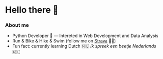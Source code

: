 # Hello there 👋

### About me
- Python Developer 🐍 — Intereted in Web Development and Data Analysis
- Run & Bike & Hike & Swim  (follow me on [Strava](https://www.strava.com/athletes/9331638) 🚴‍♂️)
- Fun fact: currently learning Dutch 🇳🇱 _Ik spreek een beetje Nederlands_ 🇳🇱 